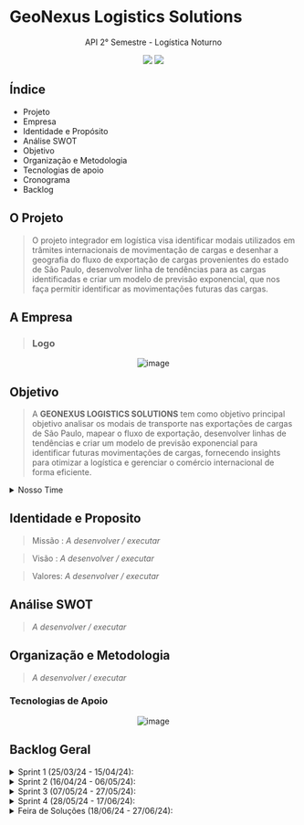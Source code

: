 # GeoNexus Logistics Solutions 

<p align="center"> 
API 2° Semestre - Logística Noturno
</p> 
  
<p align="center">   
 <img src="https://img.shields.io/badge/Status%3A-IN PROGRESS-green"/>
 <a href="http://fatecsjc-prd.azurewebsites.net/"><img src="https://img.shields.io/badge/Instituição%3A-FATEC-red"/></a>
</p>

## **Índice**

* Projeto
* Empresa
* Identidade e Propósito
* Análise SWOT
* Objetivo
* Organização e Metodologia
* Tecnologias de apoio
* Cronograma
* Backlog
 

## **O Projeto**
> O projeto integrador em logística visa identificar modais utilizados em trâmites internacionais de movimentação de cargas e desenhar a geografia do fluxo de exportação de cargas provenientes do estado de São Paulo, desenvolver linha de tendências para as cargas identificadas e criar um modelo de previsão exponencial, que nos faça permitir identificar as movimentações futuras das cargas. 

## **A Empresa**
> ### Logo


<div align="center">
  
![image](https://github.com/geonexusls/PROJETO-INTEGRADOR-2-SEMESTRE/assets/166401059/0129610e-e3e6-42d7-8dc3-71ad9a1b0b54)

</div>

## Objetivo 
> A **GEONEXUS LOGISTICS SOLUTIONS** tem como objetivo principal objetivo analisar os modais de transporte nas exportações de cargas de São Paulo, mapear o fluxo de exportação, desenvolver linhas de tendências e criar um modelo de previsão exponencial para identificar futuras movimentações de cargas, fornecendo insights para otimizar a logística e gerenciar o comércio internacional de forma eficiente.


<details>
  
<summary>Nosso Time</summary>
     
| Avatar | Aluno | Função |
| ------ | ----- | -------| 
|![image](https://github.com/geonexusls/PROJETO-INTEGRADOR-2-SEMESTRE/assets/166401059/b544beea-a5ac-4c22-9f2b-9eb08ae2fb74)| Evelyn Victoria P. de Melo | Product Owner |
![image](https://github.com/geonexusls/PROJETO-INTEGRADOR-2-SEMESTRE/assets/166401059/3e7ffded-45a7-41b6-94a7-45902b846b25)|Fernanda da Silva de Andrade|Scrum Master|
![image](https://github.com/geonexusls/PROJETO-INTEGRADOR-2-SEMESTRE/assets/166401059/8e1e2fa0-ba6d-4831-9737-a6334706b99f)|Gabriela De Avila| Developer Team|
![image](https://github.com/geonexusls/PROJETO-INTEGRADOR-2-SEMESTRE/assets/166401059/3c742fb0-c75b-43c2-b59c-66c483597013)|Luiz Caldas | Developer Team| 
![image](https://github.com/geonexusls/PROJETO-INTEGRADOR-2-SEMESTRE/assets/166401059/9c6d4bb4-4540-4c56-ab03-c51786e373e9)|Tássia Nataly de Souza Campos| Developer Team|
![image](https://github.com/geonexusls/PROJETO-INTEGRADOR-2-SEMESTRE/assets/166401059/a4d83c0e-1c48-47f1-a1b0-16d10ea82b65)|Lucas Monteiro| Developer Team|
![image](https://github.com/geonexusls/PROJETO-INTEGRADOR-2-SEMESTRE/assets/166401059/6143b3d6-7dad-40e4-b580-0ae39b566d7d)|Raíssa Nunes| Developer Team|


</details>
                                                                                                                                                                                                                                                                                   
## Identidade e Proposito

> Missão : _A desenvolver / executar_

> Visão : _A desenvolver / executar_

> Valores: _A desenvolver / executar_


## Análise SWOT
> _A desenvolver / executar_

## Organização e Metodologia
> _A desenvolver / executar_

### Tecnologias de Apoio

<div align="center">
  
![image](https://github.com/geonexusls/PROJETO-INTEGRADOR-2-SEMESTRE/assets/166401059/3baadc95-95ca-45f0-88e0-c41babeb40f6)

</div>

## Backlog Geral 

<details>
<summary>Sprint 1 (25/03/24 - 15/04/24):</summary>

  
 _In Progress_

 * Estruturar relatório;
 * Coletar informações de cada grupo;
 * Elencar ferramentas utilizadas;
 * Estruturar GitHub;
 * Disponibilizar relatório no GitHub;
 * Workshop - Jira Software;
 * Atribuir atividades para a próxima Sprint;
 * Estruturar backlog geral com base nas disciplinas do curso;
 * Criar identidade visual da empresa;
 * Organizar apresentação da Sprint 1;
 * Reunir equipe no Slack;
 * Realizar análise inicial da base de dados.

>Burndown Chart

_Por Tempo_

**A desenvolver / executar.**

_Por Itens_

**A desenvolver / executar.**

</details>

<details>
  
<summary>Sprint 2 (16/04/24 - 06/05/24):</summary>

* Relatório atualizado;
* Disponibilizar relatório no GitHub;
* Selecionar dados;
* Criar protótipo de dashboard;
* Atribuir atividades para a próxima Sprint;
* Workshop - Jira Software;
* Realizar comunicação com o cliente.  

>Burndown Chart

_Por Tempo_

**A desenvolver / executar.**
  
_Por Itens_

**A desenvolver / executar.**

_Potótipo de Dashboard_

**A desenvolver / executar.**

</details>

<details>
  
<summary>Sprint 3 (07/05/24 - 27/05/24):</summary>
  
* Missão, visão e valores da empresa;
* Avaliar sustentabilidade dos modais mais utilizados;
* Relatório atualizado;
* Disponibilizar relatório no GitHub;
* Analisar fluxos de mercadorias;
* Realizar análise econômica dos processos;  
* Atribuir atividades para a próxima Sprint;
* Realizar comunicação com o cliente;
* Realizar reunião de fim de Sprint.
      
>Burndown Chart
  
_Por Tempo_

**A desenvolver / executar.**

_Por Itens_

**A desenvolver / executar.**

_Dashboard_
 
**A desenvolver / executar.**
</details>

<details>
  
<summary>Sprint 4 (28/05/24 - 17/06/24):</summary>
  
* Relatório atualizado;
* Disponibilizar relatório no GitHub;
* Ajustar produto conforme orientações do cliente;
* Atribuir atividades para a Feira de Soluções;
* Realizar comunicação final com o cliente;
* Realizar reunião de fim de Sprint.
      
>Burndown Chart
  
**A desenvolver / executar.**
  
_Por Itens_

**A desenvolver / executar.**

_Dashboard_ 

**A desenvolver / executar.**

</details>
 
<details>
  
<summary>Feira de Soluções (18/06/24 - 27/06/24):</summary>

* Preparar GitHub para o acesso do público;
* Realizar ajustes finais;
* Preparar apresentação para a Feira de Soluções;
* Realizar plano de revezamento de apresentações.
  
</details>
                                                                                                                                                                                     
